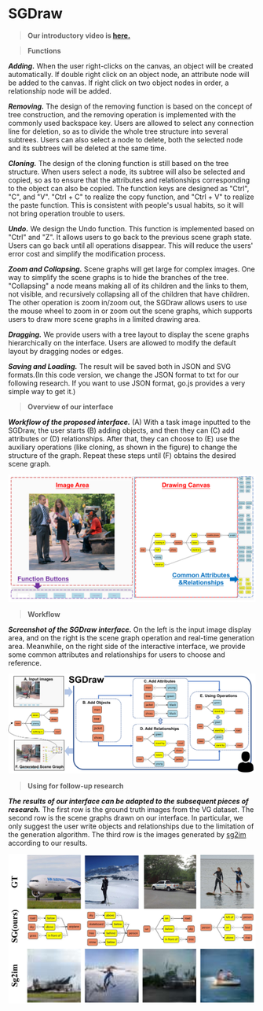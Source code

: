 # SGDraw

>**Our introductory video is [here.](https://www.youtube.com/watch?v=acy0SNLfahg&lc=UgyolK17UbvOUGuEFE94AaABAg)**

>**Functions**

***Adding.*** When the user right-clicks on the canvas, an object will be created automatically. If double right click on an object node, an attribute node will be added to the canvas. If right click on two object nodes in order, a relationship node will be added.

***Removing.*** The design of the removing function is based on the concept of tree construction, and the removing operation is implemented with the commonly used backspace key. Users are allowed to select any connection line for deletion, so as to divide the whole tree structure into several subtrees. Users can also select a node to delete, both the selected node and its subtrees will be deleted at the same time.

***Cloning.*** The design of the cloning function is still based on the tree structure. When users select a node, its subtree will also be selected and copied, so as to ensure that the attributes and relationships corresponding to the object can also be copied. The function keys are designed as "Ctrl", "C", and "V". "Ctrl + C" to realize the copy function, and "Ctrl + V" to realize the paste function. This is consistent with people's usual habits, so it will not bring operation trouble to users.

***Undo.*** We design the Undo function. This function is implemented based on "Ctrl" and "Z". It allows users to go back to the previous scene graph state. Users can go back until all operations disappear. This will reduce the users' error cost and simplify the modification process.

***Zoom and Collapsing.*** Scene graphs will get large for complex images. One way to simplify the scene graphs is to hide the branches of the tree. "Collapsing" a node means making all of its children and the links to them, not visible, and recursively collapsing all of the children that have children. The other operation is zoom in/zoom out, the SGDraw allows users to use the mouse wheel to zoom in or zoom out the scene graphs, which supports users to draw more scene graphs in a limited drawing area.

***Dragging.*** We provide users with a tree layout to display the scene graphs hierarchically on the interface. Users are allowed to modify the default layout by dragging nodes or edges.

***Saving and Loading.*** The result will be saved both in JSON and SVG formats.(In this code version, we change the JSON format to txt for our following research. If you want to use JSON format, go.js provides a very simple way to get it.)

>**Overview of our interface**

***Workflow of the proposed interface.*** (A) With a task image inputted to the SGDraw, the user starts (B) adding objects, and then they can (C) add attributes or (D) relationships. After that, they can choose to (E) use the auxiliary operations (like cloning, as shown in the figure) to change the structure of the graph. Repeat these steps until (F) obtains the desired scene graph.

![Image text](img/ui_revised.png)

>**Workflow**

***Screenshot of the SGDraw interface.*** On the left is the input image display area, and on the right is the scene graph operation and real-time generation area. Meanwhile, on the right side of the interactive interface, we provide some common attributes and relationships for users to choose and reference.

![Image text](img/workflow_revised.png)

>**Using for follow-up research**

***The results of our interface can be adapted to the subsequent pieces of research.*** The first row is the ground truth images from the VG dataset. The second row is the scene graphs drawn on our interface. In particular, we only suggest the user write objects and relationships due to the limitation of the generation algorithm. The third row is the images generated by [sg2im](https://openaccess.thecvf.com/content_cvpr_2018/html/Johnson_Image_Generation_From_CVPR_2018_paper.html) according to our results.

![Image text](img/sg2im_revised.png)
